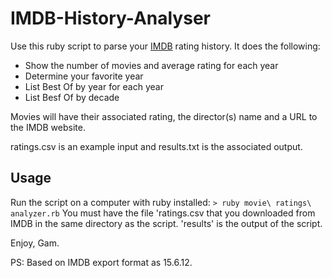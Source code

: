 IMDB-History-Analyser
=====================

Use this ruby script to parse your [IMDB](http://imdb.com/) rating history. It does the following:
- Show the number of movies and average rating for each year
- Determine your favorite year
- List Best Of by year for each year
- List Besf Of by decade

Movies will have their associated rating, the director(s) name and a URL to the IMDB website.

ratings.csv is an example input and results.txt is the associated output.

Usage
-----
Run the script on a computer with ruby installed:
`> ruby movie\ ratings\ analyzer.rb`
You must have the file 'ratings.csv that you downloaded from IMDB in the same directory as the script.
'results' is the output of the script.

Enjoy,
Gam.

PS: Based on IMDB export format as 15.6.12.